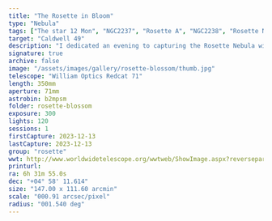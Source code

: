 ```yaml
---
title: "The Rosette in Bloom"
type: "Nebula"
tags: ["The star 12 Mon", "NGC2237", "Rosette A", "NGC2238", "Rosette Nebula", "NGC2239", "NGC2246", "Rosette B", "NGC2252", "Caldwell 49"]
target: "Caldwell 49"
description: "I dedicated an evening to capturing the Rosette Nebula with narrowband filters, then processed it with existing RGB data. My goal was to capture the fine structure and detail of the nebula and use color to contrast various regions based on their spectral emissions. I call it the Rosette in Bloom."
signature: true
archive: false
image: "/assets/images/gallery/rosette-blossom/thumb.jpg"
telescope: "William Optics Redcat 71"
length: 350mm
aperture: 71mm
astrobin: b2mpsm
folder: rosette-blossom
exposure: 300
lights: 120
sessions: 1
firstCapture: 2023-12-13
lastCapture: 2023-12-13
group: "rosette"
wwt: http://www.worldwidetelescope.org/wwtweb/ShowImage.aspx?reverseparity=False&scale=0.913583&name=rosette-blossom.jpg&imageurl=https://deepskyworkflows.com/assets/images/gallery/rosette-blossom/rosette-blossom.jpg&credits=Jeremy+Likness+at+DeepSkyWorkflows.com&creditsUrl=https://deepskyworkflows.com/about&ra=97.510801&dec=5.692672&x=7947.2&y=5006.4&rotation=-146.06&thumb=https://deepskyworkflows.com/assets/images/gallery/rosette-blossom/thumb.jpg
printurl: 
ra: 6h 31m 55.0s
dec: "+04° 58' 11.614"
size: "147.00 x 111.60 arcmin"
scale: "000.91 arcsec/pixel"
radius: "001.540 deg"
---
```

